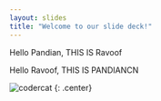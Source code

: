 ```yaml
---
layout: slides
title: "Welcome to our slide deck!"
---
```



Hello Pandian, 
THIS IS Ravoof

Hello Ravoof,
THIS IS PANDIANCN



![codercat](https://octodex.github.com/images/codercat.jpg)
{: .center}
